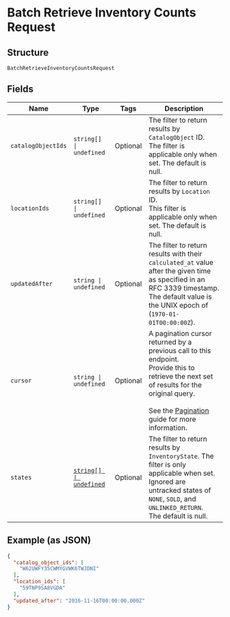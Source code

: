 
# Batch Retrieve Inventory Counts Request

## Structure

`BatchRetrieveInventoryCountsRequest`

## Fields

| Name | Type | Tags | Description |
|  --- | --- | --- | --- |
| `catalogObjectIds` | `string[] \| undefined` | Optional | The filter to return results by `CatalogObject` ID.<br>The filter is applicable only when set.  The default is null. |
| `locationIds` | `string[] \| undefined` | Optional | The filter to return results by `Location` ID.<br>This filter is applicable only when set. The default is null. |
| `updatedAfter` | `string \| undefined` | Optional | The filter to return results with their `calculated_at` value<br>after the given time as specified in an RFC 3339 timestamp.<br>The default value is the UNIX epoch of (`1970-01-01T00:00:00Z`). |
| `cursor` | `string \| undefined` | Optional | A pagination cursor returned by a previous call to this endpoint.<br>Provide this to retrieve the next set of results for the original query.<br><br>See the [Pagination](https://developer.squareup.com/docs/working-with-apis/pagination) guide for more information. |
| `states` | [`string[] \| undefined`](/doc/models/inventory-state.md) | Optional | The filter to return results by `InventoryState`. The filter is only applicable when set.<br>Ignored are untracked states of `NONE`, `SOLD`, and `UNLINKED_RETURN`.<br>The default is null. |

## Example (as JSON)

```json
{
  "catalog_object_ids": [
    "W62UWFY35CWMYGVWK6TWJDNI"
  ],
  "location_ids": [
    "59TNP9SA8VGDA"
  ],
  "updated_after": "2016-11-16T00:00:00.000Z"
}
```

